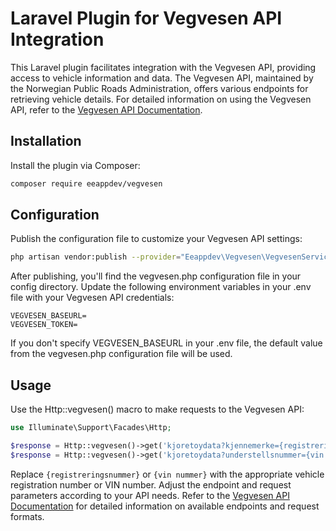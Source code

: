 # Laravel Plugin for Vegvesen API Integration

This Laravel plugin facilitates integration with the Vegvesen API, providing access to vehicle information and data. The Vegvesen API, maintained by the Norwegian Public Roads Administration, offers various endpoints for retrieving vehicle details. For detailed information on using the Vegvesen API, refer to the [Vegvesen API Documentation](https://autosys-kjoretoy-api.atlas.vegvesen.no/api-ui/index-enkeltoppslag.html).

## Installation

Install the plugin via Composer:

```bash
composer require eeappdev/vegvesen
```

## Configuration

Publish the configuration file to customize your Vegvesen API settings:

```bash
php artisan vendor:publish --provider="Eeappdev\Vegvesen\VegvesenServiceProvider"
````

After publishing, you'll find the vegvesen.php configuration file in your config directory. Update the following environment variables in your .env file with your Vegvesen API credentials:

```dotenv
VEGVESEN_BASEURL=
VEGVESEN_TOKEN=
```

If you don't specify VEGVESEN_BASEURL in your .env file, the default value from the vegvesen.php configuration file will be used.

## Usage

Use the Http::vegvesen() macro to make requests to the Vegvesen API:

```php
use Illuminate\Support\Facades\Http;

$response = Http::vegvesen()->get('kjoretoydata?kjennemerke={registreringsnummer}');
$response = Http::vegvesen()->get('kjoretoydata?understellsnummer={vin nummer}');
```

Replace `{registreringsnummer}` or `{vin nummer}` with the appropriate vehicle registration number or VIN number. Adjust the endpoint and request parameters according to your API needs. Refer to the [Vegvesen API Documentation](https://autosys-kjoretoy-api.atlas.vegvesen.no/api-ui/index-enkeltoppslag.html) for detailed information on available endpoints and request formats.